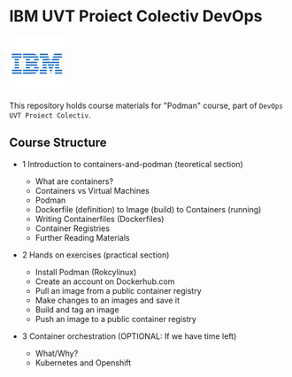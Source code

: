 # IBM UVT Proiect Colectiv DevOps

<img src="./_img/ibm-logo.png" width="100" />

This repository holds course materials for "Podman" course, part of `DevOps UVT Proiect Colectiv`. 

## Course Structure

* 1 Introduction to containers-and-podman (teoretical section)
  * What are containers?
  * Containers vs Virtual Machines
  * Podman
  * Dockerfile (definition) to Image (build) to Containers (running) 
  * Writing Containerfiles (Dockerfiles)
  * Container Registries
  * Further Reading Materials 

* 2 Hands on exercises (practical section)
	*	Install Podman (Rokcylinux)
	*	Create an account on Dockerhub.com
	*	Pull an image from a public container registry
	*	Make changes to an images and save it
	*	Build and tag an image
	*	Push an image to a public container registry

* 3 Container orchestration (OPTIONAL: If we have time left)
  * What/Why?
  * Kubernetes and Openshift
